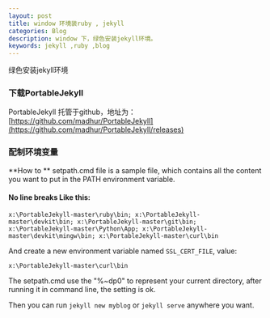 ```yaml
---
layout: post
title: window 环境装ruby , jekyll
categories: Blog
description: window 下，绿色安装jekyll环境。
keywords: jekyll ,ruby ,blog
---
```


绿色安装jekyll环境
### 下载PortableJekyll
PortableJekyll 托管于github，地址为：[https://github.com/madhur/PortableJekyll](https://github.com/madhur/PortableJekyll/releases)

### 配制环境变量

**How to **
setpath.cmd file is a sample file, which contains all the content you want to put in the PATH environment variable.

#### No line breaks Like this:
```
x:\PortableJekyll-master\ruby\bin; x:\PortableJekyll-master\devkit\bin; x:\PortableJekyll-master\git\bin; x:\PortableJekyll-master\Python\App; x:\PortableJekyll-master\devkit\mingw\bin; x:\PortableJekyll-master\curl\bin
```
And create a new environment variable named ` SSL_CERT_FILE `, value:
```
x:\PortableJekyll-master\curl\bin
```
The setpath.cmd use the "%~dp0" to represent your current directory, after running it in command line, the setting is ok.

Then you can run ` jekyll new myblog ` or ` jekyll serve ` anywhere you want.


